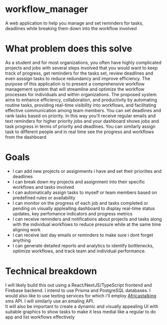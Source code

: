 # workflow_manager
A web application to help you manage and set reminders for tasks, deadlines while breaking them down into the workflow involved

# What problem does this solve
As a student and for most organizations, you often have highly complicated projects and jobs with several steps involved that you would want to keep track of progress, get reminders for the tasks set, review deadlines and even asssign tasks to reduce redundancy and improve efficiency. 
The purpose of this application is to present a comprehensive workflow management system that will streamline and optimize the workflow processes for individuals and within organizations. The proposed system aims to enhance efficiency, collaboration, and productivity by automating routine tasks, providing real-time visibility into workflows, and facilitating effective communication among team members.
You can set deadlines and rank tasks based on priority. In this way you'll receive regular emails and text reminders for higher priority jobs and your dashboard shows jobs and task progress in terms of priority and deadlines.
You can similarly assign task to different people and in real time see the progress and workflows from the dashboard

# Goals
- I can add new projects or assignments i have and set their prioriites and deadlines
- I can break down my projects and assignment into their specific workflows and tasks involved
- I can automatically assign tasks to myself or team members based on predefined rules or availability
- I can monitor on the progress of each job and tasks completed or pending on visually applealling dashboard to display real-time status updates, key perfomance indicators and progress metrics
- I can receive reminders and notifications about projects and tasks along with the individual workflows to reduce pressure while at the same time aligning work
- I can receive last day emails or reminders to make sure i dont forget anything
- I can generate detailed reports and analytics to identify bottlenecks, optimize workflows, and track team and individual performance.


# Technical breakdown
I will likely build this out using a React/NextJS/TypeScript frontend and Firebase backend. I intend to use Prisma and PostgreSQL databases.
I would also like to use texting services for which i'll employ [Africastalking](https://africastalking.com) sms API. 
I will similarly use an emaling API.\
It will also be important to create a dynamic and visually appealing UI with suitable graphics to show tasks to make it less medial like a regular to do app and list workflows effectively

